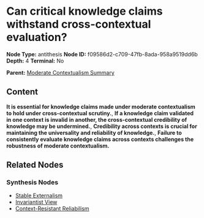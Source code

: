 # Can critical knowledge claims withstand cross-contextual evaluation?

**Node Type:** antithesis
**Node ID:** f09586d2-c709-47fb-8ada-958a9519dd6b
**Depth:** 4
**Terminal:** No

**Parent:** [Moderate Contextualism Summary](moderate-contextualism-summary-synthesis-b00dff79-8ba4-4b33-82ea-85278e861c3e.md)

## Content

**It is essential for knowledge claims made under moderate contextualism to hold under cross-contextual scrutiny.**, **If a knowledge claim validated in one context is invalid in another, the cross-contextual credibility of knowledge may be undermined.**, **Credibility across contexts is crucial for maintaining the universality and reliability of knowledge.**, **Failure to consistently evaluate knowledge claims across contexts challenges the robustness of moderate contextualism.**

## Related Nodes

### Synthesis Nodes

- [Stable Externalism](stable-externalism-synthesis-74dc1d56-2887-496a-b4a6-c6eee1c9a483.md)
- [Invariantist View](invariantist-view-synthesis-50e3f75c-4d32-4c3d-9279-0e4cd156bbc7.md)
- [Context-Resistant Reliabilism](context-resistant-reliabilism-synthesis-a0019081-d24e-412d-bac2-e06c1e2fed22.md)
